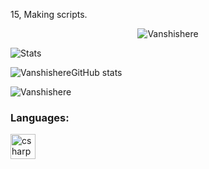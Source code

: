 15, Making scripts.

<p align="center"> <img src="https://komarev.com/ghpvc/?username=ghostmanex&label=Profile%20views&color=0e75b6&style=flat" alt="Vanshishere" /> </p>

![Stats](https://github-readme-stats.vercel.app/api?username=Vanshishere&theme=onedark&show_icons=true)

![VanshishereGitHub stats](https://github-readme-stats.vercel.app/api?username=Vanshishere&show_icons=true&theme=tokyonight)

<p><img align="center" src="https://github-readme-streak-stats.herokuapp.com/?user=Vanshishere&" alt="Vanshishere" /></p>

<h3 align="left">Languages:</h3>
<p align="left"> <a href="https://www.lua.org/" target="_blank" rel="noreferrer"> <img src="https://upload.wikimedia.org/wikipedia/commons/thumb/c/cf/Lua-Logo.svg/600px-Lua-Logo.svg.png?20150107024942" alt="csharp" width="40" height="40"/> </a></p>
